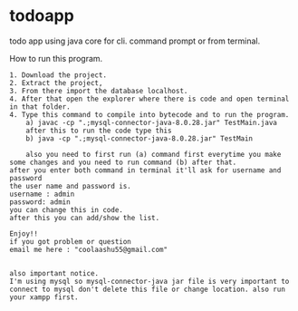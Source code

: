 # todoapp
todo app using java core for cli. command prompt or from terminal.

<!-- 
        this is a core java project called todo app
        it's a cli application which means it's used from used from terminal/command prompt.
        your can login add todo and show todo in here.
        if needed I'll add other functionalities in here.
 -->

 How to run this program.

    1. Download the project.
    2. Extract the project,
    3. From there import the database localhost.
    4. After that open the explorer where there is code and open terminal in that folder.
    4. Type this command to compile into bytecode and to run the program. 
        a) javac -cp ".;mysql-connector-java-8.0.28.jar" TestMain.java  
        after this to run the code type this  
        b) java -cp ".;mysql-connector-java-8.0.28.jar" TestMain  

        also you need to first run (a) command first everytime you make some changes and you need to run command (b) after that.
    after you enter both command in terminal it'll ask for username and password
    the user name and password is.
    username : admin
    password: admin
    you can change this in code.
    after this you can add/show the list.

    Enjoy!!
    if you got problem or question 
    email me here : "coolaashu55@gmail.com"


    also important notice.
    I'm using mysql so mysql-connector-java jar file is very important to connect to mysql don't delete this file or change location. also run your xampp first. 

    
